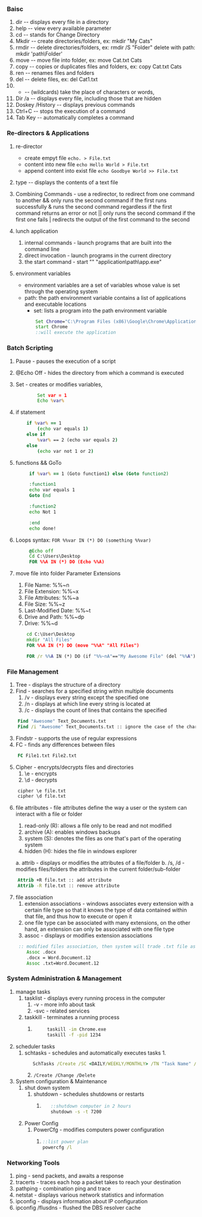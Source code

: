 ### Baisc

1. dir -- displays every file in a directory
2. help -- view every available parameter
3. cd -- stands for Change Directory
4. Mkdir -- create directories/folders, ex: mkdir "My Cats"
5. rmdir -- delete directories/folders, ex: rmdir /S "Folder"
   delete with path: mkdir 'path\Folder'
6. move -- move file into folder, ex: move Cat.txt Cats
7. copy -- copies or duplicates files and folders, ex: copy Cat.txt Cats
8. ren -- renames files and folders
9. del -- delete files, ex: del Cat1.txt
10. - -- (wildcards) take the place of characters or words,
11. Dir /a -- displays every file, including those that are hidden
12. Doskey /History -- displays previous commands
13. Ctrl+C -- stops the execution of a command
14. Tab Key -- automatically completes a command

### Re-directors & Applications

1. re-director
   - create empyt file
     `echo. > File.txt`
   - content into new file
     `echo Hello World > File.txt`
   - append content into exist file
     `echo Goodbye World >> File.txt`
2. type -- displays the contents of a text file

3. Combining Commands - use a redirector, to redirect from one command to another
   && only runs the second command if the first runs successfully
   & runs the second command regardless if the first command returns an error or not
   || only runs the second command if the first one fails
   | redirects the output of the first command to the second

4. lunch application

   1. internal commands - launch programs that are built into the command line
   2. direct invocation - launch programs in the current directory
   3. the start command - start "" "application\path\app.exe"

5. environment variables
   - environment variables are a set of variables whose value is set through the operating system
   - path: the path environment variable contains a list of applications and executable locations
     - set: lists a program into the path environment variable
     ```bat
         Set Chrome="C:\Program Files (x86)\Google\Chrome\Application\chrome.exe"
         start Chrome
         ::will execute the application
     ```

### Batch Scripting

1. Pause - pauses the execution of a script
2. @Echo Off - hides the directory from which a command is executed
3. Set - creates or modifies variables,
   ```bat
           Set var = 1
           Echo %var%
   ```
4. if statement
   ```bat
       if %var% == 1
           (echo var equals 1)
       else if
           %var% == 2 (echo var equals 2)
       else
           (echo var not 1 or 2)
   ```
5. functions && GoTo

   ```bat
        if %var% == 1 (Goto function1) else (Goto function2)

        :function1
        echo var equals 1
        Goto End

        :function2
        echo Not 1

        :end
        echo done!
   ```

6. Loops
   syntax: `FOR %%var IN (*) DO (something %%var)`
   ```bat
        @Echo off
        Cd C:\Users\Desktop
        FOR %%A IN (*) DO (Echo %%A)
   ```
7. move file into folder
   Parameter Extensions

   1. File Name: %%~n
   2. File Extension: %%~x
   3. File Attributes: %%~a
   4. File Size: %%~z
   5. Last-Modified Date: %%~t
   6. Drive and Path: %%~dp
   7. Drive: %%~d

   ```bat
       cd C:\User\Desktop
       mkdir "All Files"
       FOR %%A IN (*) DO (move "%%A" "All Files")

       FOR /r %%A IN (*) DO (if "%%~nA"=="My Awesome File" (del "%%A") else (echo No Match))
   ```

### File Management

1. Tree - displays the structure of a directory
2. Find - searches for a specified string within multiple documents
   1. /v - displays every string except the specified one
   2. /n - displays at which line every string is located at
   3. /c - displays the count of lines that contains the specified

```bat
    Find "Awesome" Text_Documents.txt
    Find /i "Awesome" Text_Documents.txt :: ignore the case of the characters
```

3. Findstr - supports the use of regular expressions
4. FC - finds any differences between files

```bat
    FC File1.txt File2.txt
```

5. Cipher - encrypts/decrypts files and directories
   1. \e - encrypts
   2. \d - decrypts

```bat
    cipher \e file.txt
    cipher \d file.txt
```

6. file attributes - file attributes define the way a user or the system can interact with a file or folder

   1. read-only (R): allows a file only to be read and not modified
   2. archive (A): enables windows backups
   3. system (S): denotes the files as one that's part of the operating system
   4. hidden (H): hides the file in windows explorer

   a. attrib - displays or modifies the attributes of a file/folder
   b. /s, /d - modifies files/folders the attributes in the current folder/sub-folder

```bat
    Attrib +R file.txt :: add attribute
    Attrib -R file.txt :: remove attribute
```

7. file association
   1. extension associations - windows associates every extension with a certain file type so that it knows the type of data contained within that file, and thus how to execute or open it
   2. one file type can be associated with many extensions, on the other hand, an extension can only be associated with one file type
   3. assoc - displays or modifies extension associations
   ```bat
    :: modified files association, then system will trade .txt file as .docx file
       Assoc .docx
       .docx = Word.Document.12
       Assoc .txt=Word.Document.12
   ```

### System Administration & Management

1. manage tasks
   1. tasklist - displays every running process in the computer
      1. -v - more info about task
      2. -svc - related services
   2. taskkill - terminates a running process
      1. ```bat
              taskill -im Chrome.exe
              taskill -f -pid 1234
         ```
2. scheduler tasks
   1. schtasks - schedules and automatically executes tasks
      1.
      ```bat
         SchTasks /Create /SC <DAILY/WEEKLY/MONTHLY> /TN "Task Name" /TR "<Executable Location>" /ST <Time (24 Hour Format)>
      ```
      2. `/Create /Change /Delete`
3. System configuration & Maintenance
   1. shut down system
      1. shutdown - schedules shutdowns or restarts
         1. ```bat
               ::shutdown computer in 2 hours
               shutdown -s -t 7200
            ```
   2. Power Config
      1. PowerCfg - modifies computers power configuration
         1. ```bat
            ::list power plan
            powercfg /l
            ```

### Networking Tools

1. ping - send packets, and awaits a response
2. tracerts - traces each hop a packet takes to reach your destination
3. pathping - combination ping and trace
4. netstat - displays various network statistics and information
5. ipconfig - displays information about IP configuration
6. ipconfig /flusdns - flushed the DBS resolver cache
